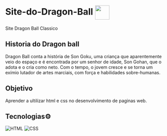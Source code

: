 <h1>
 Site-do-Dragon-Ball <img align="center" width="45px" src="https://encrypted-tbn0.gstatic.com/images?q=tbn:ANd9GcSZW6exkCTU4ceEa7FTGLaYtrmii9AmersSSg&usqp=CAU"></a>
</h1>
 Site Dragon Ball Classico
 
 ## Historia do Dragon ball
 Dragon Ball conta a história de Son Goku, uma criança que aparentemente veio do espaço e é encontrada por um senhor de idade, Son Gohan, que o adota e o cria como neto. Com o tempo, o jovem cresce e se torna um exímio lutador de artes marciais, com força e habilidades sobre-humanas.

## Objetivo
Aprender a ultilizar html e css no desenvolvimento de paginas web.
 
 ## Tecnologias⚙
 ![HTML](https://img.shields.io/badge/HTML-000?style=for-the-badge&logo=html5&logoColor=#33E7E8)
 ![CSS](https://img.shields.io/badge/CSS-000?style=for-the-badge&logo=css3&logoColor=#33E7E8)

